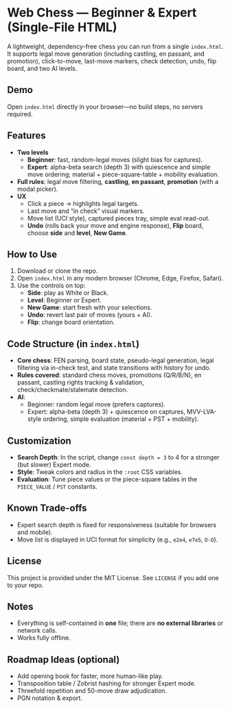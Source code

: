 # Web Chess — Beginner & Expert (Single-File HTML)

A lightweight, dependency-free chess you can run from a single `index.html`.  
It supports legal move generation (including castling, en passant, and promotion), click-to-move, last-move markers, check detection, undo, flip board, and two AI levels.

## Demo
Open `index.html` directly in your browser—no build steps, no servers required.

## Features
- **Two levels**
  - **Beginner**: fast, random-legal moves (slight bias for captures).
  - **Expert**: alpha-beta search (depth 3) with quiescence and simple move ordering; material + piece-square-table + mobility evaluation.
- **Full rules**: legal move filtering, **castling**, **en passant**, **promotion** (with a modal picker).
- **UX**
  - Click a piece → highlights legal targets.
  - Last move and “in check” visual markers.
  - Move list (UCI style), captured pieces tray, simple eval read-out.
  - **Undo** (rolls back your move and engine response), **Flip** board, choose **side** and **level**, **New Game**.

## How to Use
1. Download or clone the repo.
2. Open `index.html` in any modern browser (Chrome, Edge, Firefox, Safari).
3. Use the controls on top:
   - **Side**: play as White or Black.
   - **Level**: Beginner or Expert.
   - **New Game**: start fresh with your selections.
   - **Undo**: revert last pair of moves (yours + AI).
   - **Flip**: change board orientation.

## Code Structure (in `index.html`)
- **Core chess**: FEN parsing, board state, pseudo-legal generation, legal filtering via in-check test, and state transitions with history for undo.
- **Rules covered**: standard chess moves, promotions (Q/R/B/N), en passant, castling rights tracking & validation, check/checkmate/stalemate detection.
- **AI**:
  - Beginner: random legal move (prefers captures).
  - Expert: alpha-beta (depth 3) + quiescence on captures, MVV-LVA-style ordering, simple evaluation (material + PST + mobility).

## Customization
- **Search Depth**: In the script, change `const depth = 3` to 4 for a stronger (but slower) Expert mode.
- **Style**: Tweak colors and radius in the `:root` CSS variables.
- **Evaluation**: Tune piece values or the piece-square tables in the `PIECE_VALUE` / `PST` constants.

## Known Trade-offs
- Expert search depth is fixed for responsiveness (suitable for browsers and mobile).
- Move list is displayed in UCI format for simplicity (e.g., `e2e4`, `e7e5`, `O-O`).

## License
This project is provided under the MIT License. See `LICENSE` if you add one to your repo.

## Notes
- Everything is self-contained in **one** file; there are **no external libraries** or network calls.
- Works fully offline.

## Roadmap Ideas (optional)
- Add opening book for faster, more human-like play.
- Transposition table / Zobrist hashing for stronger Expert mode.
- Threefold repetition and 50-move draw adjudication.
- PGN notation & export.
